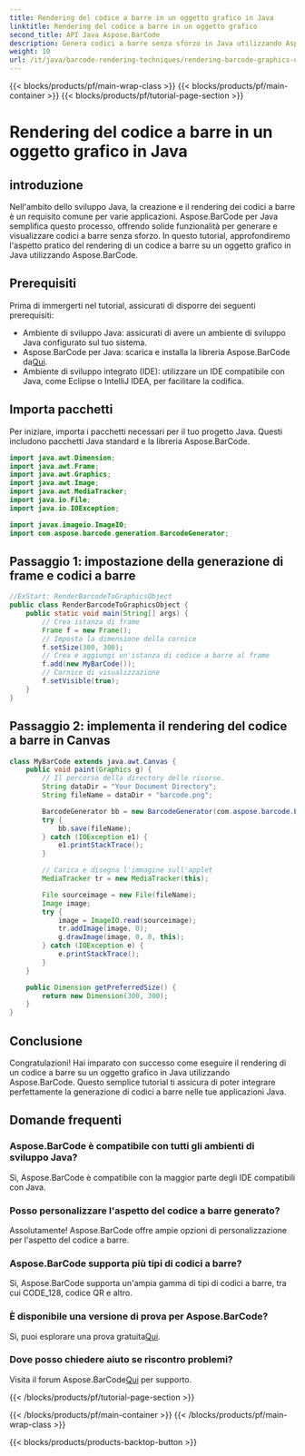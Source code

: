 ```yaml
---
title: Rendering del codice a barre in un oggetto grafico in Java
linktitle: Rendering del codice a barre in un oggetto grafico
second_title: API Java Aspose.BarCode
description: Genera codici a barre senza sforzo in Java utilizzando Aspose.BarCode. Segui questa guida passo passo per un'integrazione perfetta.
weight: 10
url: /it/java/barcode-rendering-techniques/rendering-barcode-graphics-object/
---
```


{{< blocks/products/pf/main-wrap-class >}}
{{< blocks/products/pf/main-container >}}
{{< blocks/products/pf/tutorial-page-section >}}

# Rendering del codice a barre in un oggetto grafico in Java


## introduzione

Nell'ambito dello sviluppo Java, la creazione e il rendering dei codici a barre è un requisito comune per varie applicazioni. Aspose.BarCode per Java semplifica questo processo, offrendo solide funzionalità per generare e visualizzare codici a barre senza sforzo. In questo tutorial, approfondiremo l'aspetto pratico del rendering di un codice a barre su un oggetto grafico in Java utilizzando Aspose.BarCode.

## Prerequisiti

Prima di immergerti nel tutorial, assicurati di disporre dei seguenti prerequisiti:

- Ambiente di sviluppo Java: assicurati di avere un ambiente di sviluppo Java configurato sul tuo sistema.
-  Aspose.BarCode per Java: scarica e installa la libreria Aspose.BarCode da[Qui](https://releases.aspose.com/barcode/java/).
- Ambiente di sviluppo integrato (IDE): utilizzare un IDE compatibile con Java, come Eclipse o IntelliJ IDEA, per facilitare la codifica.

## Importa pacchetti

Per iniziare, importa i pacchetti necessari per il tuo progetto Java. Questi includono pacchetti Java standard e la libreria Aspose.BarCode.

```java
import java.awt.Dimension;
import java.awt.Frame;
import java.awt.Graphics;
import java.awt.Image;
import java.awt.MediaTracker;
import java.io.File;
import java.io.IOException;

import javax.imageio.ImageIO;
import com.aspose.barcode.generation.BarcodeGenerator;
```

## Passaggio 1: impostazione della generazione di frame e codici a barre

```java
//ExStart: RenderBarcodeToGraphicsObject
public class RenderBarcodeToGraphicsObject {
    public static void main(String[] args) {
        // Crea istanza di frame
        Frame f = new Frame();
        // Imposta la dimensione della cornice
        f.setSize(300, 300);
        // Crea e aggiungi un'istanza di codice a barre al frame
        f.add(new MyBarCode());
        // Cornice di visualizzazione
        f.setVisible(true);
    }
}
```

## Passaggio 2: implementa il rendering del codice a barre in Canvas

```java
class MyBarCode extends java.awt.Canvas {
    public void paint(Graphics g) {
        // Il percorso della directory delle risorse.
        String dataDir = "Your Document Directory";
        String fileName = dataDir + "barcode.png";

        BarcodeGenerator bb = new BarcodeGenerator(com.aspose.barcode.EncodeTypes.CODE_128, "12345678");
        try {
            bb.save(fileName);
        } catch (IOException e1) {
            e1.printStackTrace();
        }

        // Carica e disegna l'immagine sull'applet
        MediaTracker tr = new MediaTracker(this);

        File sourceimage = new File(fileName);
        Image image;
        try {
            image = ImageIO.read(sourceimage);
            tr.addImage(image, 0);
            g.drawImage(image, 0, 0, this);
        } catch (IOException e) {
            e.printStackTrace();
        }
    }

    public Dimension getPreferredSize() {
        return new Dimension(300, 300);
    }
}
```

## Conclusione

Congratulazioni! Hai imparato con successo come eseguire il rendering di un codice a barre su un oggetto grafico in Java utilizzando Aspose.BarCode. Questo semplice tutorial ti assicura di poter integrare perfettamente la generazione di codici a barre nelle tue applicazioni Java.

## Domande frequenti

### Aspose.BarCode è compatibile con tutti gli ambienti di sviluppo Java?
Sì, Aspose.BarCode è compatibile con la maggior parte degli IDE compatibili con Java.

### Posso personalizzare l'aspetto del codice a barre generato?
Assolutamente! Aspose.BarCode offre ampie opzioni di personalizzazione per l'aspetto del codice a barre.

### Aspose.BarCode supporta più tipi di codici a barre?
Sì, Aspose.BarCode supporta un'ampia gamma di tipi di codici a barre, tra cui CODE_128, codice QR e altro.

### È disponibile una versione di prova per Aspose.BarCode?
 Sì, puoi esplorare una prova gratuita[Qui](https://releases.aspose.com/).

### Dove posso chiedere aiuto se riscontro problemi?
 Visita il forum Aspose.BarCode[Qui](https://forum.aspose.com/c/barcode/13) per supporto.

{{< /blocks/products/pf/tutorial-page-section >}}

{{< /blocks/products/pf/main-container >}}
{{< /blocks/products/pf/main-wrap-class >}}

{{< blocks/products/products-backtop-button >}}
